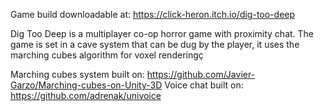 Game build downloadable at: https://click-heron.itch.io/dig-too-deep

Dig Too Deep is a multiplayer co-op horror game with proximity chat.
The game is set in a cave system that can be dug by the player, it uses the marching cubes algorithm for voxel renderingç

Marching cubes system built on: https://github.com/Javier-Garzo/Marching-cubes-on-Unity-3D
Voice chat built on: https://github.com/adrenak/univoice
